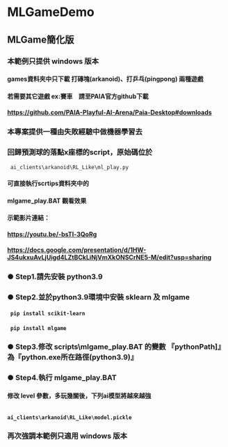 # MLGameDemo
## MLGame簡化版 
### 本範例只提供 windows 版本
#### games資料夾中只下載 打磚塊(arkanoid)、打乒乓(pingpong) 兩種遊戲
#### 若需要其它遊戲 ex:賽車　請至PAIA官方github下載
#### <a ref=https://github.com/PAIA-Playful-AI-Arena/Paia-Desktop#downloads> https://github.com/PAIA-Playful-AI-Arena/Paia-Desktop#downloads </a>
### 本專案提供一種由失敗經驗中做機器學習去
### 回歸預測球的落點x座標的script，原始碼位於
<code> ai_clients\arkanoid\RL_Like\ml_play.py </code> 
#### 可直接執行scrtips資料夾中的
#### mlgame_play.BAT 觀看效果
#### 示範影片連結：
#### <a ref=https://youtu.be/-bsTl-3QoRg>https://youtu.be/-bsTl-3QoRg</a>
#### <a>https://docs.google.com/presentation/d/1HW-JS4ukxuAvLjUigd4LZtBCkLiNjVmXkONSCrNE5-M/edit?usp=sharing</a>
### 
### ● Step1.請先安裝 python3.9 
### ● Step2.並於python3.9環境中安裝 sklearn 及 mlgame
####       <code> pip install scikit-learn </code>
####       <code> pip install mlgame </code>
### 
### ● Step3.修改 scripts\mlgame_play.BAT 的變數 『pythonPath]』 為『python.exe所在路徑(python3.9)』
### ● Step4.執行 mlgame_play.BAT
####        修改 level 參數，多玩幾關後，下列ai模型將越來越強
####        <code> ai_clients\arkanoid\RL_Like\model.pickle</code> 
### 再次強調本範例只適用 windows 版本
